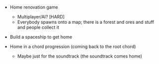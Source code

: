 - Home renovation game
    - Multiplayer/AI? [HARD]
    - Everybody spawns onto a map; there is a forest and ores and stuff and people collect it

- Build a spaceship to get home

- Home in a chord progression (coming back to the root chord)
    - Maybe just for the soundtrack (the soundtrack comes home)
